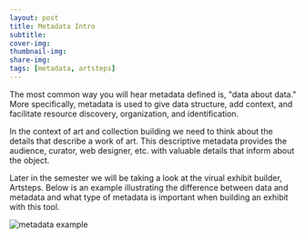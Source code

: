 ```yaml
---
layout: post
title: Metadata Intro
subtitle: 
cover-img: 
thumbnail-img: 
share-img: 
tags: [metadata, artsteps]
---
```


The most common way you will hear metadata defined is, "data about data." More specifically, metadata is used to give data structure, add context, and facilitate resource discovery, organization, and identification. 

In the context of art and collection building we need to think about the details that describe a work of art. This descriptive metadata provides the audience, curator, web designer, etc. with valuable details that inform about the object.

Later in the semester we will be taking a look at the virual exhibit builder, Artsteps. Below is an example illustrating the difference between data and metadata and what type of metadata is important when building an exhibit with this tool.

![metadata example](https://github.com/rrrivando/artclass.git/assets/img/metadata_eg.png)
